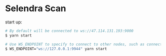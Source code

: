 # Selendra Scan
start up: 

```bash
# By default will be connected to ws://47.114.131.193:9000
$ yarn start

# Use WS_ENDPOINT to specify to connect to other nodes, such as connecting to a local node: 
$ WS_ENDPOINT="ws://127.0.0.1:9944" yarn start
```
